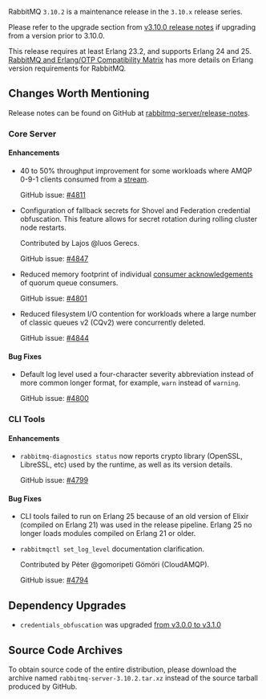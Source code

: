 RabbitMQ `3.10.2` is a maintenance release in the `3.10.x` release series.

Please refer to the upgrade section from [v3.10.0 release notes](https://github.com/rabbitmq/rabbitmq-server/releases/tag/v3.10.0)
if upgrading from a version prior to 3.10.0.

This release requires at least Erlang 23.2, and supports Erlang 24 and 25.
[RabbitMQ and Erlang/OTP Compatibility Matrix](https://www.rabbitmq.com/which-erlang.html) has more details on
Erlang version requirements for RabbitMQ.


## Changes Worth Mentioning

Release notes can be found on GitHub at [rabbitmq-server/release-notes](https://github.com/rabbitmq/rabbitmq-server/tree/v3.10.x/release-notes).

### Core Server

#### Enhancements

 * 40 to 50% throughput improvement for some workloads where AMQP 0-9-1 clients
   consumed from a [stream](https://rabbitmq.com/stream.html).

   GitHub issue: [#4811](https://github.com/rabbitmq/rabbitmq-server/pull/4811)

 * Configuration of fallback secrets for Shovel and Federation credential obfuscation.
   This feature allows for secret rotation during rolling cluster node restarts.

   Contributed by Lajos @luos Gerecs.

   GitHub issue: [#4847](https://github.com/rabbitmq/rabbitmq-server/pull/4847)

 * Reduced memory footprint of individual [consumer acknowledgements](https://rabbitmq.com/confirms.html) of quorum queue consumers.

   GitHub issue: [#4801](https://github.com/rabbitmq/rabbitmq-server/pull/4801)

 * Reduced filesystem I/O contention for workloads where a large number of classic
   queues v2 (CQv2) were concurrently deleted.

   GitHub issue: [#4844](https://github.com/rabbitmq/rabbitmq-server/pull/4844)

#### Bug Fixes

 * Default log level used a four-character severity abbreviation instead of more
   common longer format, for example, `warn` instead of `warning`.

   GitHub issue: [#4800](https://github.com/rabbitmq/rabbitmq-server/pull/4800)

### CLI Tools

#### Enhancements

 * `rabbitmq-diagnostics status` now reports crypto library (OpenSSL, LibreSSL, etc)
   used by the runtime, as well as its version details.

   GitHub issue: [#4799](https://github.com/rabbitmq/rabbitmq-server/issues/4799)

#### Bug Fixes

 * CLI tools failed to run on Erlang 25 because of an old version of Elixir (compiled on Erlang 21)
   was used in the release pipeline. Erlang 25 no longer loads modules
   compiled on Erlang 21 or older.

 * `rabbitmqctl set_log_level` documentation clarification.

   Contributed by Péter @gomoripeti Gömöri (CloudAMQP).

   GitHub issue: [#4794](https://github.com/rabbitmq/rabbitmq-server/pull/4794)


## Dependency Upgrades

 * `credentials_obfuscation` was upgraded [from v3.0.0 to v3.1.0](https://github.com/rabbitmq/credentials-obfuscation/compare/v3.0.0...v3.1.0)


## Source Code Archives

To obtain source code of the entire distribution, please download the archive named `rabbitmq-server-3.10.2.tar.xz`
instead of the source tarball produced by GitHub.
